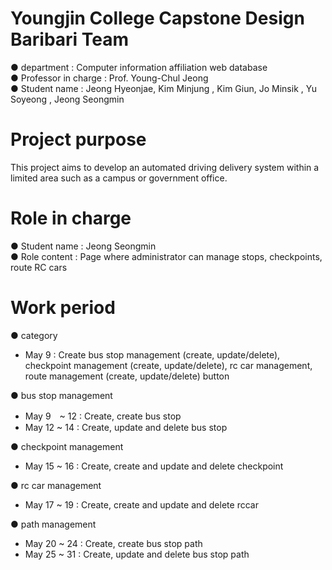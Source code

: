 # Youngjin College Capstone Design Baribari Team
 ● department : Computer information affiliation web database<br>
 ● Professor in charge : Prof. Young-Chul Jeong<br>
 ● Student name : Jeong Hyeonjae, Kim Minjung , Kim Giun, Jo Minsik , Yu Soyeong , Jeong Seongmin <br> 
 
# Project purpose
 This project aims to develop an automated driving delivery system within a limited area such as a campus or government office.

# Role in charge
 ● Student name : Jeong Seongmin<br> 
 ● Role content : Page where administrator can manage stops, checkpoints, route RC cars
 
# Work period
 ● category<br> 
  - May 9 : Create bus stop management (create, update/delete), checkpoint management (create, update/delete), rc car management, route management (create, update/delete) button 
  
 ● bus stop management<br> 
  - May 9　~ 12 : Create, create bus stop<br>
  - May 12 ~ 14 : Create, update and delete bus stop<br>
 
 ● checkpoint management<br> 
  - May 15 ~ 16 :  Create, create and update and delete checkpoint<br>
                  
 ● rc car management<br> 
  - May 17 ~ 19 : Create, create and update and delete rccar<br>
                  
 ● path management<br> 
  - May 20 ~ 24 : Create, create bus stop path<br>
  - May 25 ~ 31 : Create, update and delete bus stop path<br>
